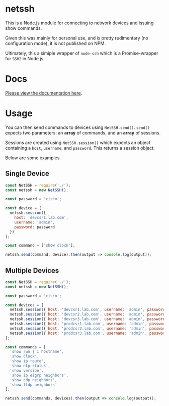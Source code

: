 # netssh

This is a Node.js module for connecting to network devices and issuing show commands.

Given this was mainly for personal use, and is pretty rudimentary (no configuration mode), it is not published on NPM.

Ultimately, this a simiple wrapper of `node-ssh` which is a Promise-wrapper for `SSH2` in Node.js.

# Docs

[Please view the documentation here](https://rnwolfe.github.io/node-netssh/).

# Usage

You can then send commands to devices using `NetSSH.send()`. `send()` expects two parameters: an **array** of commands, and an **array** of sessions.

Sessions are created using `NetSSH.session()` which expects an object containing a `host`, `username`, and `password`. This returns a session object.

Below are some examples.

## Single Device

```javascript
const NetSSH = require('./');
const netssh = new NetSSH();

const password = 'cisco';

const device = [
  netssh.session({
    host: 'devcsr1.lab.com',
    username: 'admin',
    password: password
  })
];

const command = ['show clock'];

netssh.send(command, device).then(output => console.log(output));
```

## Multiple Devices

```javascript
const NetSSH = require('./');
const netssh = new NetSSH();

const password = 'cisco';

const devices = [
  netssh.session({ host: 'devcsr1.lab.com', username: 'admin', password: password }),
  netssh.session({ host: 'devcsr2.lab.com', username: 'admin', password: password }),
  netssh.session({ host: 'devcsr3.lab.com', username: 'admin', password: password }),
  netssh.session({ host: 'prodcsr1.lab.com', username: 'admin', password: password }),
  netssh.session({ host: 'prodcsr2.lab.com', username: 'admin', password: password }),
  netssh.session({ host: 'prodcsr3.lab.com', username: 'admin', password: password })
];

const commands = [
  'show run | i hostname',
  'show clock',
  'show ip route',
  'show ntp status',
  'show version',
  'show ip eigrp neighbors',
  'show cdp neighbors',
  'show lldp neighbors'
];

netssh.send(commands, devices).then(output => console.log(output));
```
